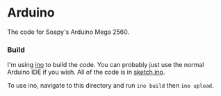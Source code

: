 # Arduino
The code for Soapy's Arduino Mega 2560.

### Build
I'm using [ino](http://inotool.org) to build the code. You can probably just
use the normal Arduino IDE if you wish. All of the code is in
[sketch.ino](./src/sketch.ino).

To use ino, navigate to this directory and run `ino build` then `ino upload`.

